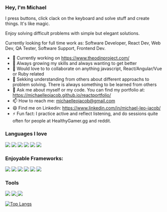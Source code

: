 ### Hey, I'm Michael

I press buttons, click clack on the keyboard and solve stuff and create things. It's like magic.

Enjoy solving difficult problems with simple but elegant solutions.

Currently looking for full time work as: 
Software Developer, React Dev, Web Dev, QA Tester, Software Support, Frontend Dev.

- 🔭 Currently working on https://www.theodinproject.com/
- 🌱 Always growing my skills and always wanting to get better
- 👯 Would love to to collaborate on anything javascript, React/Angular/Vue or Ruby related
- 🤔 Sekking understanding from others about different approachs to problem solving. There is always something to be learned from others
- 💬 Ask me about myself or my code. You can find my portfolio at: https://michaelleojacob.github.io/reactportfolio/
- 📫 How to reach me: michaelleojacob@gmail.com
- 😄 Find me on Linkedin: https://www.linkedin.com/in/michael-leo-jacob/
- ⚡ Fun fact: I practice active and reflect listening, and do sessions quite often for people at HealthyGamer.gg and reddit.


### Languages I love

[<img src="https://img.shields.io/badge/javascript%20-%23323330.svg?&style=for-the-badge&logo=javascript&logoColor=%23F7DF1E"/>]() [<img src="https://img.shields.io/badge/node.js%20-%2343853D.svg?&style=for-the-badge&logo=node.js&logoColor=white"/>]() [<img src="https://img.shields.io/badge/ruby-%23CC342D.svg?&style=for-the-badge&logo=ruby&logoColor=white"/>]() [<img src="https://img.shields.io/badge/html5%20-%23E34F26.svg?&style=for-the-badge&logo=html5&logoColor=white"/>]() [<img src="https://img.shields.io/badge/css3%20-%231572B6.svg?&style=for-the-badge&logo=css3&logoColor=white"/>]() [<img src="https://img.shields.io/badge/markdown-%23000000.svg?&style=for-the-badge&logo=markdown&logoColor=white"/>]()


### Enjoyable Frameworks:

[<img src="https://img.shields.io/badge/react%20-%2320232a.svg?&style=for-the-badge&logo=react&logoColor=%2361DAFB"/>]() [<img src="https://img.shields.io/badge/redux%20-%23593d88.svg?&style=for-the-badge&logo=redux&logoColor=white"/>]() [<img src="https://img.shields.io/badge/express.js%20-%23404d59.svg?&style=for-the-badge"/>]() [<img src="https://img.shields.io/badge/rails%20-%23CC0000.svg?&style=for-the-badge&logo=ruby-on-rails&logoColor=white"/>]() [<img src="https://img.shields.io/badge/bootstrap%20-%23563D7C.svg?&style=for-the-badge&logo=bootstrap&logoColor=white"/>]() [<img src="https://img.shields.io/badge/material%20ui%20-%230081CB.svg?&style=for-the-badge&logo=material-ui&logoColor=white"/>]()

### Tools

[<img src="https://img.shields.io/badge/git%20-%23F05033.svg?&style=for-the-badge&logo=git&logoColor=white"/>]() [<img src="https://img.shields.io/badge/github%20-%23121011.svg?&style=for-the-badge&logo=github&logoColor=white"/>
]() [<img src="https://img.shields.io/badge/heroku%20-%23430098.svg?&style=for-the-badge&logo=heroku&logoColor=white"/>]()


[![Top Langs](https://github-readme-stats.vercel.app/api/top-langs/?username=Michaelleojacob&layout=compact&theme=radical)](https://github.com/anuraghazra/github-readme-stats)
